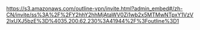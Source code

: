 https://s3.amazonaws.com/outline-vpn/invite.html?admin_embed#/zh-CN/invite/ss%3A%2F%2FY2hhY2hhMjAtaWV0Zi1wb2x5MTMwNTpxY1VzV2lxUXJ5bzE%3D%4035.200.62.230%3A41944%2F%3Foutline%3D1
